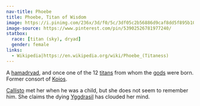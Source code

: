 ```yaml
---
nav-title: Phoebe
title: Phoebe, Titan of Wisdom
image: https://i.pinimg.com/236x/3d/f0/5c/3df05c2b56886d9caf8dd5f895b10b4c.jpg
image-source: https://www.pinterest.com/pin/53902526781977240/
statbox:
  race: [titan (sky), dryad]
  gender: female
links:
  - Wikipedia|https://en.wikipedia.org/wiki/Phoebe_(Titaness)
---
```


A [hamadryad](../creatures/dryads#hamadryads), and once one of the 12 [titans](../creatures/titans) from whom the [gods](../creatures/eternals) were born. Former consort of [Koios](koios).

[Callisto](cal) met her when he was a child, but she does not seem to remember him. She claims the dying [Yggdrasil](../relics/yggdrasil) has clouded her mind.
